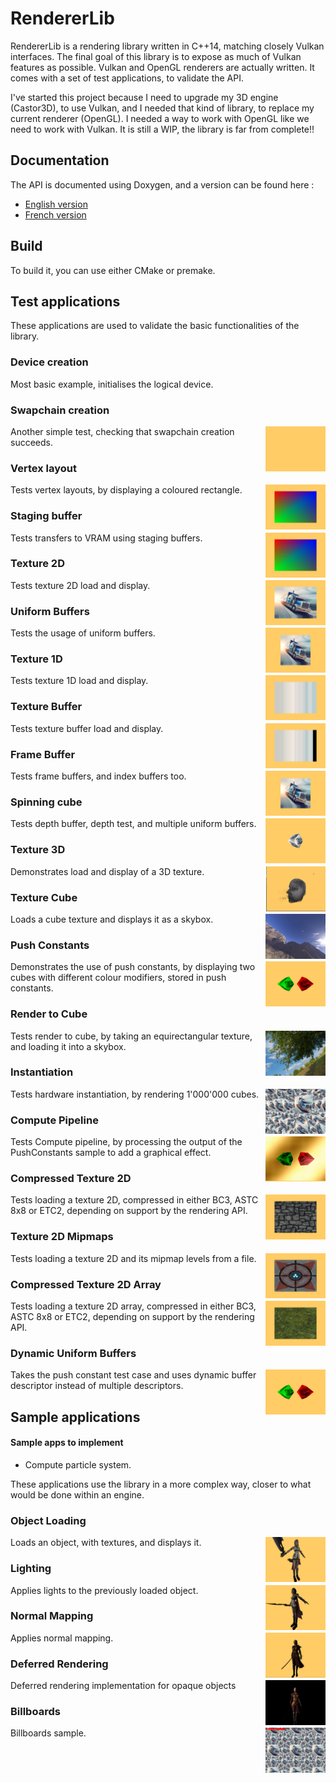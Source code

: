 RendererLib
===========

RendererLib is a rendering library written in C++14, matching closely Vulkan interfaces.
The final goal of this library is to expose as much of Vulkan features as possible.
Vulkan and OpenGL renderers are actually written.
It comes with a set of test applications, to validate the API.

I've started this project because I need to upgrade my 3D engine (Castor3D), to use Vulkan, and I needed that kind of library, to replace my current renderer (OpenGL).
I needed a way to work with OpenGL like we need to work with Vulkan.
It is still a WIP, the library is far from complete!!

## Documentation

The API is documented using Doxygen, and a version can be found here :
- [English version](http://DragonJoker.github.com/RendererLib/doc/Renderer/English)
- [French version](http://DragonJoker.github.com/RendererLib/doc/Renderer/French)

## Build

To build it, you can use either CMake or premake.

## Test applications

These applications are used to validate the basic functionalities of the library.

### Device creation

Most basic example, initialises the logical device.

### Swapchain creation
<img src="./img/screenshots/02.png" height="72px" align="right">

Another simple test, checking that swapchain creation succeeds.

### Vertex layout
<img src="./img/screenshots/03.png" height="72px" align="right">

Tests vertex layouts, by displaying a coloured rectangle.

### Staging buffer
<img src="./img/screenshots/04.png" height="72px" align="right">

Tests transfers to VRAM using staging buffers.

### Texture 2D
<img src="./img/screenshots/05.png" height="72px" align="right">

Tests texture 2D load and display.

### Uniform Buffers
<img src="./img/screenshots/06.png" height="72px" align="right">

Tests the usage of uniform buffers.

### Texture 1D
<img src="./img/screenshots/07.png" height="72px" align="right">

Tests texture 1D load and display.

### Texture Buffer
<img src="./img/screenshots/08.png" height="72px" align="right">

Tests texture buffer load and display.

### Frame Buffer
<img src="./img/screenshots/09.png" height="72px" align="right">

Tests frame buffers, and index buffers too.

### Spinning cube
<img src="./img/screenshots/10.png" height="72px" align="right">

Tests depth buffer, depth test, and multiple uniform buffers.

### Texture 3D
<img src="./img/screenshots/11.png" height="72px" align="right">

Demonstrates load and display of a 3D texture.

### Texture Cube
<img src="./img/screenshots/12.png" height="72px" align="right">

Loads a cube texture and displays it as a skybox.

### Push Constants
<img src="./img/screenshots/13.png" height="72px" align="right">

Demonstrates the use of push constants, by displaying two cubes with different colour modifiers, stored in push constants.

### Render to Cube
<img src="./img/screenshots/14.png" height="72px" align="right">

Tests render to cube, by taking an equirectangular texture, and loading it into a skybox.

### Instantiation
<img src="./img/screenshots/15.png" height="72px" align="right">

Tests hardware instantiation, by rendering 1'000'000 cubes.

### Compute Pipeline
<img src="./img/screenshots/16.png" height="72px" align="right">

Tests Compute pipeline, by processing the output of the PushConstants sample to add a graphical effect.

### Compressed Texture 2D
<img src="./img/screenshots/17.png" height="72px" align="right">

Tests loading a texture 2D, compressed in either BC3, ASTC 8x8 or ETC2, depending on support by the rendering API.

### Texture 2D Mipmaps
<img src="./img/screenshots/18.png" height="72px" align="right">

Tests loading a texture 2D and its mipmap levels from a file.

### Compressed Texture 2D Array
<img src="./img/screenshots/19.png" height="72px" align="right">

Tests loading a texture 2D array, compressed in either BC3, ASTC 8x8 or ETC2, depending on support by the rendering API.

### Dynamic Uniform Buffers
<img src="./img/screenshots/20.png" height="72px" align="right">

Takes the push constant test case and uses dynamic buffer descriptor instead of multiple descriptors.


## Sample applications

#### Sample apps to implement
- Compute particle system.

These applications use the library in a more complex way, closer to what would be done within an engine.

### Object Loading
<img src="./img/screenshots/s01.png" height="72px" align="right">

Loads an object, with textures, and displays it.

### Lighting
<img src="./img/screenshots/s02.png" height="72px" align="right">

Applies lights to the previously loaded object.

### Normal Mapping
<img src="./img/screenshots/s03.png" height="72px" align="right">

Applies normal mapping.

### Deferred Rendering
<img src="./img/screenshots/s04.png" height="72px" align="right">

Deferred rendering implementation for opaque objects

### Billboards
<img src="./img/screenshots/s05.png" height="72px" align="right">

Billboards sample.
